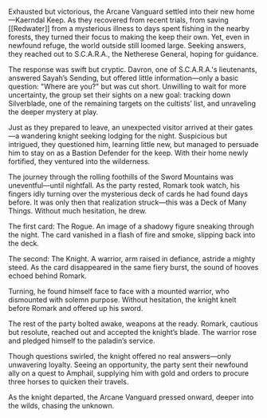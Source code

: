 Exhausted but victorious, the Arcane Vanguard settled into their new home—Kaerndal Keep. As they recovered from recent trials, from saving [[Redwater]] from a mysterious illness to days spent fishing in the nearby forests, they turned their focus to making the keep their own. Yet, even in newfound refuge, the world outside still loomed large. Seeking answers, they reached out to S.C.A.R.A., the Netherese General, hoping for guidance.

The response was swift but cryptic. Davron, one of S.C.A.R.A.'s lieutenants, answered Sayah’s Sending, but offered little information—only a basic question: "Where are you?" but was cut short. Unwilling to wait for more uncertainty, the group set their sights on a new goal: tracking down Silverblade, one of the remaining targets on the cultists’ list, and unraveling the deeper mystery at play.

Just as they prepared to leave, an unexpected visitor arrived at their gates—a wandering knight seeking lodging for the night. Suspicious but intrigued, they questioned him, learning little new, but managed to persuade him to stay on as a Bastion Defender for the keep. With their home newly fortified, they ventured into the wilderness.

The journey through the rolling foothills of the Sword Mountains was uneventful—until nightfall. As the party rested, Romark took watch, his fingers idly turning over the mysterious deck of cards he had found days before. It was only then that realization struck—this was a Deck of Many Things. Without much hesitation, he drew.

The first card: The Rogue. An image of a shadowy figure sneaking through the night. The card vanished in a flash of fire and smoke, slipping back into the deck.

The second: The Knight. A warrior, arm raised in defiance, astride a mighty steed. As the card disappeared in the same fiery burst, the sound of hooves echoed behind Romark.

Turning, he found himself face to face with a mounted warrior, who dismounted with solemn purpose. Without hesitation, the knight knelt before Romark and offered up his sword.

The rest of the party bolted awake, weapons at the ready. Romark, cautious but resolute, reached out and accepted the knight’s blade. The warrior rose and pledged himself to the paladin’s service.

Though questions swirled, the knight offered no real answers—only unwavering loyalty. Seeing an opportunity, the party sent their newfound ally on a quest to Amphail, supplying him with gold and orders to procure three horses to quicken their travels.

As the knight departed, the Arcane Vanguard pressed onward, deeper into the wilds, chasing the unknown.